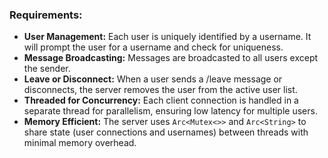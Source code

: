 ### Requirements:

- **User Management:** Each user is uniquely identified by a username. It will prompt the user for a username and check for uniqueness.
- **Message Broadcasting:** Messages are broadcasted to all users except the sender.
- **Leave or Disconnect:** When a user sends a /leave message or disconnects, the server removes the user from the active user list.
- **Threaded for Concurrency:** Each client connection is handled in a separate thread for parallelism, ensuring low latency for multiple users.
- **Memory Efficient:** The server uses `Arc<Mutex<>>` and `Arc<String>` to share state (user connections and usernames) between threads with minimal memory overhead.